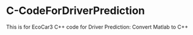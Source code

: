# C-CodeForDriverPrediction
This is for EcoCar3 C++ code for Driver Prediction: Convert Matlab to C++
